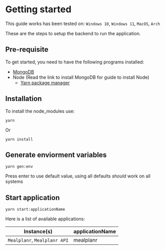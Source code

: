 # Getting started

This guide works has been tested on: `Windows 10`, `Windows 11`, `MacOS`, `Arch`

These are the steps to setup the backend to run the application.

## Pre-requisite

To get started, you need to have the following programs installed:
- [MongoDB](https://docs.mongodb.com/drivers/node/current/quick-start/)
- Node (Read the link to install MongoDB for guide to install Node)
  - [Yarn package manager](https://yarnpkg.com/getting-started/install)

## Installation

To install the node_modules use:
```
yarn
```
Or
```
yarn install
```

## Generate enviorment variables

```
yarn gen:env
```
Press enter to use default value, using all defaults *should* work on all systems

## Start application

```
yarn start:applicationName
```
Here is a list of available applications:

Instance(s)                   | applicationName
---                           | ---
`Mealplanr`, `Mealplanr API`  | mealplanr
